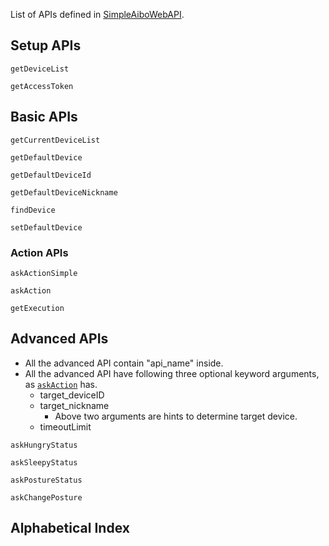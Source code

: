 
List of APIs defined in [SimpleAiboWebAPI](https://github.com/hsugawa8651/SimpleAiboWebAPI.jl).


## Setup APIs
```@docs
getDeviceList
```

```@docs
getAccessToken
```

## Basic APIs

```@docs
getCurrentDeviceList
```

```@docs
getDefaultDevice
```

```@docs
getDefaultDeviceId
```

```@docs
getDefaultDeviceNickname
```

```@docs
findDevice
```

```@docs
setDefaultDevice
```

### Action APIs

```@docs
askActionSimple
```

```@docs
askAction
```

```@docs
getExecution
```

## Advanced APIs

- All the advanced API contain "api_name" inside.
- All the advanced API have following three optional keyword arguments, as [`askAction`](@ref) has.
  - target_deviceID
  - target_nickname
    - Above two arguments are hints to determine target device.
  - timeoutLimit


```@docs
askHungryStatus
```

```@docs
askSleepyStatus
```

```@docs
askPostureStatus
```

```@docs
askChangePosture
```


## Alphabetical Index

```@index
```

